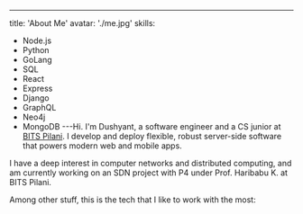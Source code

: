 ---
title: 'About Me'
avatar: './me.jpg'
skills:
  - Node.js
  - Python
  - GoLang
  - SQL
  - React
  - Express
  - Django
  - GraphQL
  - Neo4j
  - MongoDB
---Hi. I'm Dushyant, a software engineer and a CS junior at [BITS Pilani](https://www.bits-pilani.ac.in). I develop and deploy flexible, robust server-side software that powers modern web and mobile apps.

I have a deep interest in computer networks and distributed computing, and am currently working on an SDN project with P4 under Prof. Haribabu K. at BITS Pilani.

Among other stuff, this is the tech that I like to work with the most:
